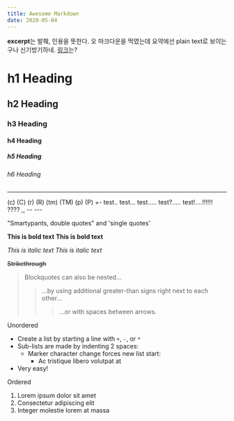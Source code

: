 ```yaml
---
title: Awesome Markdown
date: 2020-05-04
---
```


**excerpt**는 발췌, 인용을 뜻한다. 오 마크다운을 먹였는데 요약에선 plain text로 보이는구나 신기방기하네. [링크](https://github.com)는?

# h1 Heading
## h2 Heading
### h3 Heading
#### h4 Heading
##### h5 Heading
###### h6 Heading

---

(c) (C) (r) (R) (tm) (TM) (p) (P) +- test.. test... test..... test?..... test!....!!!!!! ???? ,,  -- ---

"Smartypants, double quotes" and 'single quotes'


**This is bold text** __This is bold text__

*This is italic text* _This is italic text_

~~Strikethrough~~


> Blockquotes can also be nested...
>> ...by using additional greater-than signs right next to each other...
> > > ...or with spaces between arrows.

Unordered

+ Create a list by starting a line with `+`, `-`, or `*`
+ Sub-lists are made by indenting 2 spaces:
  - Marker character change forces new list start:
    * Ac tristique libero volutpat at
+ Very easy!

Ordered

1. Lorem ipsum dolor sit amet
2. Consectetur adipiscing elit
3. Integer molestie lorem at massa

